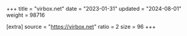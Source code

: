 +++
title = "virbox.net"
date = "2023-01-31"
updated = "2024-08-01"
weight = 98716

[extra]
source = "https://virbox.net"
ratio = 2
size = 96
+++
